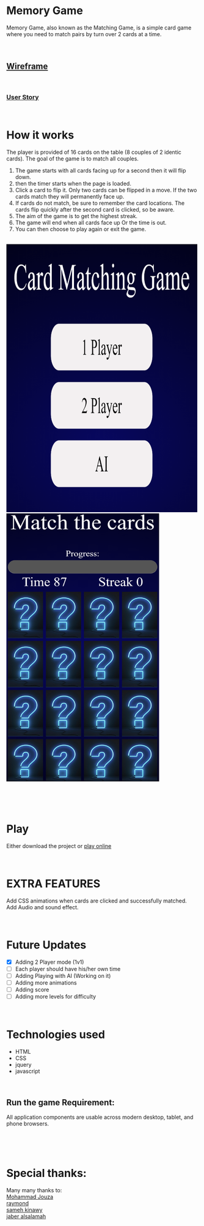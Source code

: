 # Memory Game

Memory Game, also known as the Matching Game, is a simple card game where you need to match pairs by turn over 2 cards at a time.
<br><br><br>

## [Wireframe](https://wireframe.cc/soEvqN)

<br>

### [User Story](https://anotepad.com/notes/pdyr7skc)
<br>

# How it works

The player is provided of 16 cards on the table (8 couples of 2 identic cards). The goal of the game is to match all couples.
1. The game starts with all cards facing up for a second then it will flip down. 
2. then the timer starts when the page is loaded.
3. Click a card to flip it. Only two cards can be flipped in a move. If the two cards match they will permanently face up. 
4. If cards do not match, be sure to remember the card locations. The cards flip quickly after the second card is clicked, so be aware.
5. The aim of the game is to get the highest streak.
6. The game will end when all cards face up Or the time is out. 
7. You can then choose to play again or exit the game.
<br><br>
<img src="./src/mainPage.png" alt="drawing" height="700" width="500"/>
<img src="./src/cardPage.png" alt="drawing" height="700" width="400"/>

<br><br><br>
# Play

Either download the project or [play online](https://pages.git.generalassemb.ly/faisalabdulaziz/Card-Matching-Game/)
<br><br><br>
# EXTRA FEATURES

Add CSS animations when cards are clicked and successfully matched.\
Add Audio and sound effect.
<br><br><br>
# Future Updates

- [x] Adding 2 Player mode (1v1)
- [ ] Each player should have his/her own time
- [ ] Adding Playing with AI (Working on it)
- [ ] Adding more animations
- [ ] Adding score
- [ ] Adding more levels for difficulty 
<br><br><br>

# Technologies used 

- HTML
- CSS
- jquery
- javascript
<br>

## Run the game Requirement:

All application components are usable across modern desktop, tablet, and phone browsers.

<br><br><br>

# Special thanks:

Many many thanks to:\
[Mohammad Jouza](https://git.generalassemb.ly/MohammadJouza)\
[raymond](https://git.generalassemb.ly/raymond)\
[sameh kinawy](https://git.generalassemb.ly/samehkinawy)\
[jaber alsalamah](https://git.generalassemb.ly/jaberalsalamah)